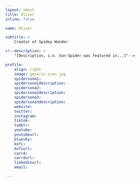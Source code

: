 ```yaml
---
layout: about
title: Oliver
inline: false

name: Oliver

subtitle: >
    Creator of Spidey Wonder

<!--description: >
    "[Description, i.e. Sun-Spider was featured in...]"-->

profile: 
    align: right
    image: generic-icon.jpg
    spidersona1:
    spidersona1description:
    spidersona2:
    spidersona2description:
    spidersona3:
    spidersona3description:
    website:
    twitter:
    instagram:
    tiktok:
    tumblr:
    youtube:
    youtubeurl:
    bluesky:
    kofi:
    kofiurl:
    carrd:
    carrdurl:
    linkedinurl:
    email:

---
```


<!-- longer bio here -->
